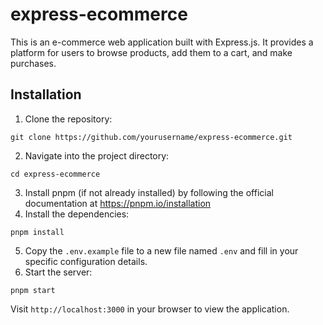 # express-ecommerce

This is an e-commerce web application built with Express.js. It provides a platform for users to browse products, add them to a cart, and make purchases.

## Installation

1. Clone the repository:
  ```
  git clone https://github.com/yourusername/express-ecommerce.git
  ```
2. Navigate into the project directory:
  ```
  cd express-ecommerce
  ```
3. Install pnpm (if not already installed) by following the official documentation at https://pnpm.io/installation
4. Install the dependencies:
  ```
  pnpm install
  ```
5. Copy the `.env.example` file to a new file named `.env` and fill in your specific configuration details.
6. Start the server:
  ```
  pnpm start
  ```
Visit `http://localhost:3000` in your browser to view the application.
